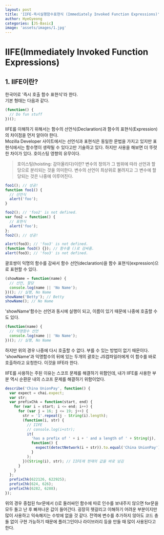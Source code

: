 ```yaml
---
layout: post
title: 'IIFE-즉시실행함수표현식 (Immediately Invoked Function Expressions)'
author: HyeGyeong
categories: [JS-Basic]
image: 'assets/images/1.jpg'
---
```


# IIFE(Immediately Invoked Function Expressions)

## 1. IIFE이란?

한국어로 '즉시 호출 함수 표현식'라 한다. <br>
기본 형태는 다음과 같다.

```javascript
(function() {
  // Do fun stuff
})();
```

IIFE를 이해하기 위해서는 함수의 선언식(Declaration)과 함수의 표현식(Expression)의 차이점을 먼저 알아야 한다.<br>
Mozilla Developer 사이트에서는 선언식과 표현식은 동일한 문법을 가지고 있지만 표현식에서는 함수명이 생략될 수 있다고만 기술하고 있다. 하지만 사용을 해보면 더 뚜렷한 차이가 있다. 호이스팅 영향의 유무이다.

> 호이스팅(hoisting: 감아올리다)이란?
> 변수의 정의가 그 범위에 따라 선언과 할당으로 분리되는 것을 의미한다. 변수의 선언이 최상위로 불려지고 그 변수에 할당되는 것은 나중에 이루어진다.

```javascript
foo1(); // 성공!
function foo1() {
  // 선언식
  alert('foo');
}

foo2(); // 'foo2' is not defined.
var foo2 = function() {
  // 표현식
  alert('foo');
};
foo2(); // 성공!

alert(foo3); // 'foo3' is not defined.
(function foo3() {}); // 함수를 ()로 감싸줌.
alert(foo3); // 'foo3' is not defined.
```

괄호쌍이 익명의 함수를 감싸서 함수 선언(declaration)을 함수 표현식(expression)으로 표현할 수 있다.

```javascript
(showName = function(name) {
  // 선언, 할당
  console.log(name || 'No Name');
})(); // 실행, No Name
showName('Betty'); // Betty
showName(); // No Name
```

'showName'함수는 선언과 동시에 실행이 되고, 이름이 있기 때문에 나중에 호출할 수도 있다.

```javascript
(function(name) {
  // 익명함수 선언
  console.log(name || 'No Name');
})(); // 실행, No Name
```

하지만 위의 경우 나중에 다시 호출할 수 없다. 부를 수 있는 방법이 없기 때문이다.
'showName'과 익명함수의 뒤에 있는 두개의 괄호는 JS컴파일러에게 이 함수를 바로 호출하라고 요청한다. 이것을 IIFE라 한다.

IIFE를 사용하는 주된 이유는 스코프 문제를 해결하기 위함인데, 내가 IIFE를 사용한 부분 역시 순환문 내의 스코프 문제를 해결하기 위함이었다.

```javascript
describe('China UnionPay', function() {
  var expect = chai.expect;
  var str;
  var prefixChk = function(start, end) {
    for (var i = start; i <= end; i++) {
      for (var j = 16; j <= 19; j++) {
        str = '1'.repeat(j - String(i).length);
        (function(i, str) {
          // IIFE
          // console.log(i+str);
          it(
            'has a prefix of ' + i + ' and a length of ' + String(j),
            function() {
              expect(detectNetwork(i + str)).to.equal('China UnionPay');
            }
          );
        })(String(i), str); // IIFE에 현재의 값을 바로 넘김
      }
    }
  };
  prefixChk(622126, 622925);
  prefixChk(624, 626);
  prefixChk(6282, 6288);
});
```

위의 경우 중첩된 for문에서 ()로 둘러싸인 함수에 따로 인수를 보내주지 않으면 for문을 모두 돌고 난 후 빠져나온 값이 들어간다. 굉장히 헷갈리고 이해하기 어려운 부분이지만 많이 사용하고 익숙해지는 수밖에 없을 것 같다.
전역에 변수를 추가하지 않아도 코드 충돌 없이 구현 가능하기 때문에 플러그인이나 라이브러리 등을 만들 때 많이 사용된다고 한다.
